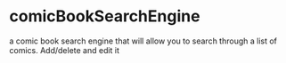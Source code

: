 # comicBookSearchEngine
a comic book search engine that will allow you to search through a list of comics. Add/delete and edit it 
